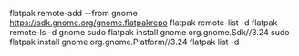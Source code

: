 flatpak remote-add --from gnome https://sdk.gnome.org/gnome.flatpakrepo
flatpak remote-list -d
flatpak remote-ls -d gnome
sudo flatpak install gnome org.gnome.Sdk//3.24
sudo flatpak install gnome org.gnome.Platform//3.24
flatpak list -d
 
